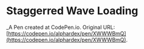 # Staggerred Wave Loading
 _A Pen created at CodePen.io. Original URL: [https://codepen.io/alphardex/pen/XWWWBmQ](https://codepen.io/alphardex/pen/XWWWBmQ).

 